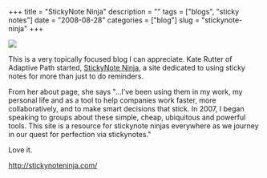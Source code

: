 +++
title = "StickyNote Ninja"
description = ""
tags = ["blogs", "sticky notes"]
date = "2008-08-28"
categories = ["blog"]
slug = "stickynote-ninja"
+++



  <div class="notebook-screenshot"><a href="http://stickynoteninja.com/"><img id='bluga-thumbnail-1352' class='bluga-thumbnail large' src='http://media.konigi.com/bluga/
wt48b6bdd078513.jpg'/></a></div><p>This is a very topically focused blog I can appreciate. Kate Rutter of Adaptive Path started, <a href="http://stickynoteninja.com/">StickyNote Ninja</a>, a site dedicated to using sticky notes for more than just to do reminders.</p>
<p>From her about page, she says "...I’ve been using them in my work, my personal life and as a tool to help companies work faster, more collaboratively, and to make smart decisions that stick. In 2007, I began speaking to groups about these simple, cheap, ubiquitous and powerful tools. This site is a resource for stickynote ninjas everywhere as we journey in our quest for perfection via stickynotes."</p>
<p>Love it.</p>
    
  <a href="http://stickynoteninja.com/">http://stickynoteninja.com/</a>

